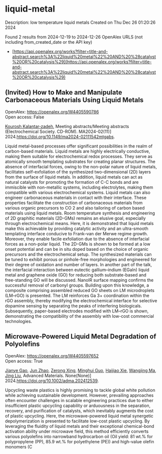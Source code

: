 # liquid-metal
Description: low temperature liquid metals
Created on Thu Dec 26 01:20:26 2024

Found 2 results from 2024-12-19 to 2024-12-26
OpenAlex URLS (not including from_created_date or the API key)
- [https://api.openalex.org/works?filter=title-and-abstract.search%3A%22liquid%20metal%22%20AND%20%28catalyst%20OR%20catalysis%29](https://api.openalex.org/works?filter=title-and-abstract.search%3A%22liquid%20metal%22%20AND%20%28catalyst%20OR%20catalysis%29)

## (Invited) How to Make and Manipulate Carbonaceous Materials Using Liquid Metals   

OpenAlex: https://openalex.org/W4405590786    
Open access: False
    
[Kourosh Kalantar‐zadeh](https://openalex.org/A5067220816), Meeting abstracts/Meeting abstracts (Electrochemical Society. CD-ROM). MA2024-02(11)] 2024.https://doi.org/10.1149/ma2024-02111542mtgabs.
    
Liquid metal-based processes offer significant possibilities in the realm of carbon-based materials. Liquid metals are highly electrically conductive, making them suitable for electrochemical redox processes. They serve as atomically smooth templating substrates for creating planar structures. The absence of interfacial forces, owing to the non-polar nature of liquid metals, facilitates self-exfoliation of the synthesized two-dimensional (2D) layers from the surface of liquid metals. In addition, liquid metals can act as natural catalysts for promoting the formation of C-C bonds and are immiscible with non-metallic systems, including electrolytes, making them compatible with various electrochemical systems. Liquid metals can also engineer carbonaceous materials in contact with their interface. These properties facilitate the construction of carbonaceous materials from various organic precursors to CO 2 and also tailoring of carbon based materials using liquid metals. Room temperature synthesis and engineering of 2D graphitic materials (2D-GMs) remains an elusive goal, especially through electrochemical means. Here, it is demonstrated that liquid metals make this achievable by providing catalytic activity and an ultra-smooth templating interface conducive to Frank–van der Merwe regime growth. Moreover, they enable facile exfoliation due to the absence of interfacial forces as a non-polar liquid. The 2D-GMs is shown to be formed at a low onset potential and can be in situ doped based on the choice of organic precursors and the electrochemical setup. The synthesized materials can be tuned to exhibit porous or pinhole-free morphologies and engineered for their degree of oxidation and number of layers. In another part of the talk, the interfacial interaction between eutectic gallium–indium (EGaIn) liquid metal and graphene oxide (GO) for reducing both substrate-based and free-standing GO will be discussed. NanoIR surface mapping confirms the successful removal of carbonyl groups. Building upon this knowledge, a composite comprising assembled reduced GO sheets on LM microdroplets (LM–rGO) is presented. The LM reinforces Ga 3+ coordination within the rGO assembly, thereby modifying the electrochemical interface for selective dopamine sensing by separating the peaks of interfering biologicals. Subsequently, paper-based electrodes modified with LM–rGO is shown, demonstrating the compatibility of the assembly with low-cost commercial technologies.    

    

## Microwave‐Powered Liquid Metal Degradation of Polyolefins   

OpenAlex: https://openalex.org/W4405597652    
Open access: True
    
[Jianye Gao](https://openalex.org/A5083945376), [Jun Zhao](https://openalex.org/A5108602781), [Zerong Xing](https://openalex.org/A5086869260), [Minghui Guo](https://openalex.org/A5076508346), [Haijiao Xie](https://openalex.org/A5085237771), [Wangjing Ma](https://openalex.org/A5112244650), [Jing Liu](https://openalex.org/A5100374963), Advanced Materials. None(None)] 2024.https://doi.org/10.1002/adma.202412539.
    
Upcycling waste plastics is highly promising to tackle global white pollution while achieving sustainable development. However, prevailing approaches often encounter challenges in scalable engineering practices due to either insufficient plastic upcycling capability or arduousness in the separation, recovery, and purification of catalysts, which inevitably augments the cost of plastic upcycling. Here, the microwave-powered liquid metal synergetic depolymerization is presented to facilitate low-cost plastic upcycling. By leveraging the fluidity of liquid metals and their exceptional chemical-bond activation ability under microwave field, this method efficiently converts various polyolefins into narrowband hydrocarbon oil (Oil yield: 81 wt.% for polypropylene (PP), 85.9 wt.% for polyethylene (PE)) and high-value olefin monomers (C    

    
